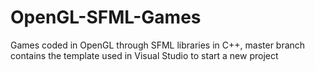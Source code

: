 # OpenGL-SFML-Games
Games coded in OpenGL through SFML libraries in C++, master branch contains the template used in Visual Studio to start a new project
